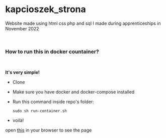 # kapcioszek_strona
<p>Website made using html css php and sql I made during apprenticeships in November 2022</p>
<br>
<h3>How to run this in docker countainer?</h3>
<br>
<p><b>It's very simple!</b></p>
<ul>
  <li><p>Clone</p></li>
  <li><p>Make sure you have docker and docker-compose installed</p></li>
  <li>
    <p>Run this command inside repo's folder:</p>
    
    sudo sh run-container.sh
    
  </li>
  <li><p>voilà!</p></li>
</ul>
<p>open <a href="http://localhost:2137/kod">this</a> in your browser to see the page</p>
